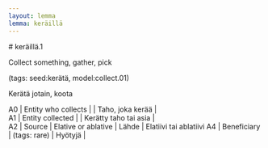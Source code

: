 ```yaml
---
layout: lemma
lemma: keräillä
---
```


<div class="sense">
# <span class="sensename">keräillä.1</span>

<span class="description">Collect something, gather, pick</span>

(tags: seed:kerätä, model:collect.01)

<span class="description">Kerätä jotain, koota</span>



A0 | Entity who collects |   | Taho, joka kerää |  
A1 | Entity collected |   | Kerätty taho tai asia |  
A2 | Source | Elative or ablative | Lähde | Elatiivi tai ablatiivi
A4 | Beneficiary | (tags: rare) | Hyötyjä | 

</div>

